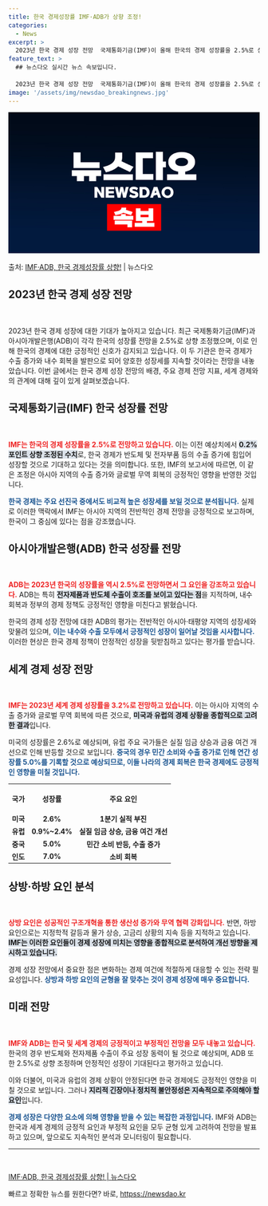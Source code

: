 ```yaml
---
title: 한국 경제성장률 IMF·ADB가 상향 조정!
categories:
  - News
excerpt: >
  2023년 한국 경제 성장 전망  국제통화기금(IMF)이 올해 한국의 경제 성장률을 2.5%로 상향 조정한 …
feature_text: >
  ## 뉴스다오 실시간 뉴스 속보입니다.

  2023년 한국 경제 성장 전망  국제통화기금(IMF)이 올해 한국의 경제 성장률을 2.5%로 상향 조정한 …
image: '/assets/img/newsdao_breakingnews.jpg'
---
```


![뉴스다오 속보](/assets/img/newsdao_breakingnews.jpg)

<p>출처: <a href="httpss://newsdao.kr/4891" rel="dofollow">IMF·ADB, 한국 경제성장률 상향!</a> | 뉴스다오</p>

<h2 data-ke-size="size26">2023년 한국 경제 성장 전망</h2>

<p data-ke-size="size16">&nbsp;</p>

2023년 한국 경제 성장에 대한 기대가 높아지고 있습니다. 최근 국제통화기금(IMF)과 아시아개발은행(ADB)이 각각 한국의 성장률 전망을 2.5%로 상향 조정했으며, 이로 인해 한국의 경제에 대한 긍정적인 신호가 감지되고 있습니다. 이 두 기관은 한국 경제가 수출 증가와 내수 회복을 발판으로 되어 양호한 성장세를 지속할 것이라는 전망을 내놓았습니다. 이번 글에서는 한국 경제 성장 전망의 배경, 주요 경제 전망 지표, 세계 경제와의 관계에 대해 깊이 있게 살펴보겠습니다.

<h2 data-ke-size="size26">국제통화기금(IMF) 한국 성장률 전망</h2>

<p data-ke-size="size16">&nbsp;</p>

<b><span style="color: #ee2323;">IMF는 한국의 경제 성장률을 2.5%로 전망하고 있습니다.</span></b> 이는 이전 예상치에서 <b><span style="background-color: #21538527;">0.2%포인트 상향 조정된 수치</span></b>로, 한국 경제가 반도체 및 전자부품 등의 수출 증가에 힘입어 성장할 것으로 기대하고 있다는 것을 의미합니다. 또한, IMF의 보고서에 따르면, 이 같은 조정은 아시아 지역의 수출 증가와 글로벌 무역 회복의 긍정적인 영향을 반영한 것입니다.

<b><span style="color: #1a5490;">한국 경제는 주요 선진국 중에서도 비교적 높은 성장세를 보일 것으로 분석됩니다.</span></b> 실제로 이러한 맥락에서 IMF는 아시아 지역의 전반적인 경제 전망을 긍정적으로 보고하며, 한국이 그 중심에 있다는 점을 강조했습니다.

<h2 data-ke-size="size26">아시아개발은행(ADB) 한국 성장률 전망</h2>

<p data-ke-size="size16">&nbsp;</p>

<b><span style="color: #ee2323;">ADB는 2023년 한국의 성장률을 역시 2.5%로 전망하면서 그 요인을 강조하고 있습니다.</span></b> ADB는 특히 <b><span style="background-color: #21538527;">전자제품과 반도체 수출이 호조를 보이고 있다는 점</span></b>을 지적하며, 내수 회복과 정부의 경제 정책도 긍정적인 영향을 미친다고 밝혔습니다.

한국의 경제 성장 전망에 대한 ADB의 평가는 전반적인 아시아·태평양 지역의 성장세와 맞물려 있으며, <b><span style="color: #1a5490;">이는 내수와 수출 모두에서 긍정적인 성장이 일어날 것임을 시사합니다.</span></b> 이러한 현상은 한국 경제 정책이 안정적인 성장을 뒷받침하고 있다는 평가를 받습니다.

<h2 data-ke-size="size26">세계 경제 성장 전망</h2>

<p data-ke-size="size16">&nbsp;</p>

<b><span style="color: #ee2323;">IMF는 2023년 세계 경제 성장률을 3.2%로 전망하고 있습니다.</span></b> 이는 아시아 지역의 수출 증가와 글로벌 무역 회복에 따른 것으로, <b><span style="background-color: #21538527;">미국과 유럽의 경제 상황을 종합적으로 고려한 결과</span></b>입니다. 

미국의 성장률은 2.6%로 예상되며, 유럽 주요 국가들은 실질 임금 상승과 금융 여건 개선으로 인해 반등할 것으로 보입니다. <b><span style="color: #1a5490;">중국의 경우 민간 소비와 수출 증가로 인해 연간 성장률 5.0%를 기록할 것으로 예상되므로, 이들 나라의 경제 회복은 한국 경제에도 긍정적인 영향을 미칠 것입니다.</span></b>

<table style="width: 100%; height: auto; border-collapse: collapse;">
  <tr>
    <th style="text-align: center; height: 50px;">국가</th>
    <th style="text-align: center; height: 50px;">성장률</th>
    <th style="text-align: center; height: 50px;">주요 요인</th>
  </tr>
  <tr>
    <td style="text-align: center; height: 17px;"><b>미국</b></td>
    <td style="text-align: center; height: 17px;"><b>2.6%</b></td>
    <td style="text-align: center; height: 17px;"><b>1분기 실적 부진</b></td>
  </tr>
  <tr>
    <td style="text-align: center; height: 17px;"><b>유럽</b></td>
    <td style="text-align: center; height: 17px;"><b>0.9%~2.4%</b></td>
    <td style="text-align: center; height: 17px;"><b>실질 임금 상승, 금융 여건 개선</b></td>
  </tr>
  <tr>
    <td style="text-align: center; height: 17px;"><b>중국</b></td>
    <td style="text-align: center; height: 17px;"><b>5.0%</b></td>
    <td style="text-align: center; height: 17px;"><b>민간 소비 반등, 수출 증가</b></td>
  </tr>
  <tr>
    <td style="text-align: center; height: 17px;"><b>인도</b></td>
    <td style="text-align: center; height: 17px;"><b>7.0%</b></td>
    <td style="text-align: center; height: 17px;"><b>소비 회복</b></td>
  </tr>
</table>

<h2 data-ke-size="size26">상방·하방 요인 분석</h2>

<p data-ke-size="size16">&nbsp;</p>

<b><span style="color: #ee2323;">상방 요인은 성공적인 구조개혁을 통한 생산성 증가와 무역 협력 강화입니다.</span></b> 반면, 하방 요인으로는 지정학적 갈등과 물가 상승, 고금리 상황의 지속 등을 지적하고 있습니다. <b><span style="background-color: #21538527;">IMF는 이러한 요인들이 경제 성장에 미치는 영향을 종합적으로 분석하여 개선 방향을 제시하고 있습니다.</span></b>

경제 성장 전망에서 중요한 점은 변화하는 경제 여건에 적절하게 대응할 수 있는 전략 필요성입니다. <b><span style="color: #1a5490;">상방과 하방 요인의 균형을 잘 맞추는 것이 경제 성장에 매우 중요합니다.</span></b> 

<h2 data-ke-size="size26">미래 전망</h2>

<p data-ke-size="size16">&nbsp;</p>

<b><span style="color: #ee2323;">IMF와 ADB는 한국 및 세계 경제의 긍정적이고 부정적인 전망을 모두 내놓고 있습니다.</span></b> 한국의 경우 반도체와 전자제품 수출이 주요 성장 동력이 될 것으로 예상되며, ADB 또한 2.5%로 상향 조정하며 안정적인 성장이 기대된다고 평가하고 있습니다.

이와 더불어, 미국과 유럽의 경제 상황이 안정된다면 한국 경제에도 긍정적인 영향을 미칠 것으로 보입니다. 그러나 <b><span style="background-color: #21538527;">지리적 긴장이나 정치적 불안정성은 지속적으로 주의해야 할 요인</span></b>입니다.

<b><span style="color: #1a5490;">경제 성장은 다양한 요소에 의해 영향을 받을 수 있는 복잡한 과정입니다.</span></b> IMF와 ADB는 한국과 세계 경제의 긍정적 요인과 부정적 요인을 모두 균형 있게 고려하여 전망을 발표하고 있으며, 앞으로도 지속적인 분석과 모니터링이 필요합니다.

<hr />

<p data-ke-size="size16">&nbsp;</p>

<a href="httpss://newsdao.kr/4891">IMF·ADB, 한국 경제성장률 상향! | 뉴스다오</a> 

빠르고 정확한 뉴스를 원한다면? 바로, <a href="httpss://newsdao.kr" rel="dofollow">httpss://newsdao.kr</a>


